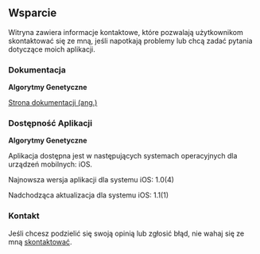 ## Wsparcie

Witryna zawiera informacje kontaktowe, które pozwalają użytkownikom skontaktować się ze mną, jeśli napotkają problemy lub chcą zadać pytania dotyczące moich aplikacji.

### Dokumentacja

**Algorytmy Genetyczne**

[Strona dokumentacji (ang.)](https://www.taketechease.com/optfinder/genetic-algorithms.html)

### Dostępność Aplikacji

**Algorytmy Genetyczne**

  Aplikacja dostępna jest w następujących systemach operacyjnych dla urządzeń mobilnych: iOS.

  Najnowsza wersja aplikacji dla systemu iOS: 1.0(4)

  Nadchodząca aktualizacja dla systemu iOS: 1.1(1)
  
### Kontakt

Jeśli chcesz podzielić się swoją opinią lub zgłosić błąd, nie wahaj się ze mną [skontaktować](mailto:i.d.kosinska@gmail.com).
